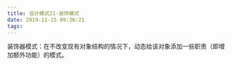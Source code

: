 ```yaml
---
title: 设计模式21-装饰模式
date: 2019-11-15 09:36:21
tags:
---
```


装饰器模式：在不改变现有对象结构的情况下，动态给该对象添加一些职责（即增加额外功能）的模式。